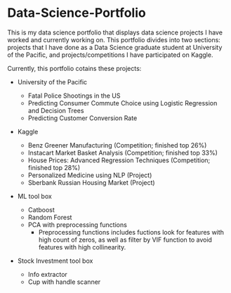 # Data-Science-Portfolio

This is my data science portfolio that displays data science projects I have worked and currently working on. This portfolio divides into two sections: projects that I have done as a Data Science graduate student at University of the Pacific, and projects/competitions I have participated on Kaggle.

Currently, this portfolio cotains these projects:

* University of the Pacific
  - Fatal Police Shootings in the US
  - Predicting Consumer Commute Choice using Logistic Regression and Decision Trees
  - Predicting Customer Conversion Rate

* Kaggle
  - Benz Greener Manufacturing (Competition; finished top 26%)
  - Instacart Market Basket Analysis (Competition; finished top 33%)
  - House Prices: Advanced Regression Techniques (Competition; finished top 28%)
  - Personalized Medicine using NLP (Project)
  - Sberbank Russian Housing Market (Project)

* ML tool box
  - Catboost
  - Random Forest
  - PCA with preprocessing functions
    * Preprocessing functions includes fuctions look for features with high count of zeros, as well as filter by VIF function to avoid features with high collinearity.
  
* Stock Investment tool box
  - Info extractor
  - Cup with handle scanner
